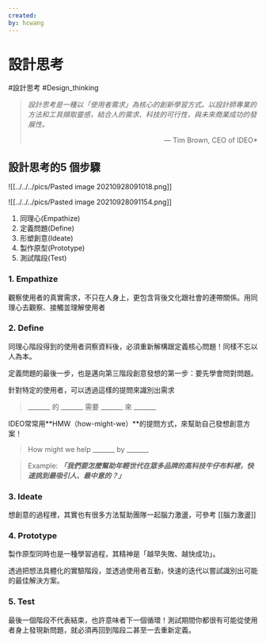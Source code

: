 ```yaml
---
created: 
by: hcwang
---
```

# 設計思考
#設計思考  #Design_thinking

>*設計思考是一種以「使用者需求」為核心的創新學習方式。以設計師專業的方法和工具擷取靈感，結合人的需求、科技的可行性，與未來商業成功的發展性。*
><div align='right'>— Tim Brown, CEO of IDEO*</div>


## 設計思考的5 個步驟
![[../../../pics/Pasted image 20210928091018.png]]

![[../../../pics/Pasted image 20210928091154.png]]

1. 同理心(Empathize)
2. 定義問題(Define)
3. 形塑創意(Ideate)
4. 製作原型(Prototype)
5. 測試階段(Test)

### 1. Empathize
觀察使用者的真實需求，不只在人身上，更包含背後文化跟社會的連帶關係。用同理心去觀察、接觸並理解使用者

### 2. Define
同理心階段得到的使用者洞察資料後，必須重新解構跟定義核心問題！同樣不忘以人為本。


定義問題的最後一步，也是邁向第三階段創意發想的第一步：要先學會問對問題。

針對特定的使用者，可以透過這樣的提問來識別出需求
> \_______ 的 \_______ 需要 \_______ 來 \_______


IDEO常常用**HMW（how-might-we）**的提問方式，來幫助自己發想創意方案！

>How might we help  \_______ by \_______


>Example:
***「我們要怎麼幫助年輕世代在眾多品牌的高科技牛仔布料裡，快速挑到最吸引人、最中意的？」***

### 3. Ideate
想創意的過程裡，其實也有很多方法幫助團隊一起腦力激盪，可參考 [[腦力激盪]]

### 4. Prototype
製作原型同時也是一種學習過程，其精神是「越早失敗、越快成功」。

透過把想法具體化的實驗階段，並透過使用者互動，快速的迭代以嘗試識別出可能的最佳解決方案。

### 5. Test
最後一個階段不代表結束，也許意味者下一個循環！測試期間你都很有可能從使用者身上發現新問題，就必須再回到階段二甚至一去重新定義。